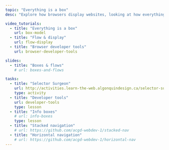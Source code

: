 ```yaml
---
topic: "Everything is a box"
desc: "Explore how browsers display websites, looking at how everything is a box, and controlling the browser’s layout flow."

video_tutorials:
  - title: "Everything is a box"
    url: box-model
  - title: "Flow & display"
    url: flow-display
  - title: "Browser developer tools"
    url: browser-developer-tools

slides:
  - title: "Boxes & flows"
    # url: boxes-and-flows

tasks:
  - title: "Selector Surgeon"
    url: http://activities.learn-the-web.algonquindesign.ca/selector-surgeon/
    type: activity
  - title: "Developer tools"
    url: developer-tools
    type: lesson
  - title: "Info boxes"
    # url: info-boxes
    type: lesson
  - title: "Stacked navigation"
    # url: https://github.com/acgd-webdev-1/stacked-nav
  - title: "Horizontal navigation"
    # url: https://github.com/acgd-webdev-1/horizontal-nav
---
```

